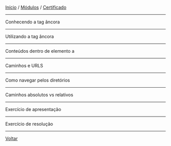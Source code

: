 [Início](https://github.com/Thalyalm/rocketseat-trilha-fundamentar) /
[Módulos](https://github.com/Thalyalm/rocketseat-trilha-fundamentar/tree/main/modulos) /
[Certificado](https://github.com/Thalyalm/rocketseat-trilha-fundamentar/tree/main/certificado)

---

Conhecendo a tag âncora

---

Utilizando a tag âncora

---

Conteúdos dentro de elemento a

---

Caminhos e URLS

---

Como navegar pelos diretórios

---

Caminhos absolutos vs relativos

---

Exercício de apresentação

---

Exercício de resolução

---

[Voltar](https://github.com/Thalyalm/rocketseat-trilha-fundamentar/tree/main/modulos/guia-estelar-de-html)